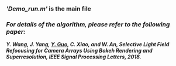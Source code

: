 ### ***'Demo_run.m'*** is the main file
### ***For details of the algorithm, please refer to the following paper:<br>***
***Y. Wang, J. Yang, [Y. Guo](http://yulanguo.me/), C. Xiao, and W. An, Selective Light Field Refocusing
for Camera Arrays Using Bokeh Rendering and Superresolution, IEEE Signal Processing Letters, 2018.***
